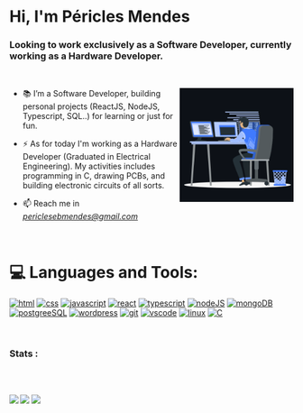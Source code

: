 <h1 align="">Hi, I'm Péricles Mendes</h1>
<h3 align="">Looking to work exclusively as a Software Developer, currently working as a Hardware Developer.</h3>
<br>
<p><img align="right" src="https://github.com/periebm/periebm/blob/main/animation_500_kxa883sd.gif" alt="peri-code" width=40% height=40% /></p>

- 📚 I’m a Software Developer, building personal projects (ReactJS, NodeJS, Typescript, SQL..) for learning or just for fun.

- ⚡ As for today I'm working as a Hardware Developer (Graduated in Electrical Engineering). My activities includes programming in C, drawing PCBs,  and building electronic circuits of all sorts.

- 📫 Reach me in *periclesebmendes@gmail.com*

<br>

# 💻 Languages and Tools:
<a href="#"><img src="https://img.icons8.com/color/48/000000/html-5--v1.png" alt="html"/></a> <a href="#"><img src="https://img.icons8.com/color/48/000000/css3.png" alt="css"/></a> <a href="#"><img src="https://img.icons8.com/color/48/000000/javascript--v1.png" alt="javascript"/></a> <a href="#"><img src="https://img.icons8.com/office/48/000000/react.png" alt="react"/></a> <a href="#"><img width="48" height="48" src="https://img.icons8.com/color/48/typescript.png" alt="typescript"/></a> <a href="#"><img src="https://img.icons8.com/fluency/48/node-js.png" alt="nodeJS"/></a> <a href="#"><img height="43" src="https://img.icons8.com/external-tal-revivo-color-tal-revivo/48/external-mongodb-a-cross-platform-document-oriented-database-program-logo-color-tal-revivo.png" alt="mongoDB"/></a> <a href="#"><img src="https://img.icons8.com/color/48/postgreesql.png" alt="postgreeSQL"/></a> <!--<a href="#"><img width="48" height="48" src="https://img.icons8.com/color/48/docker.png" alt="docker"/></a> <a href="#"><img width="48" height="48" src="https://img.icons8.com/color/48/amazon-web-services.png" alt="amazon-web-services"/></a>--> <a href="#"><img src="https://img.icons8.com/fluency/48/000000/wordpress.png" alt="wordpress"/></a> <a href="#"><img src="https://img.icons8.com/color/48/000000/git.png" alt="git"/></a> <a href="#"><img src="https://img.icons8.com/color/48/000000/visual-studio-code-2019.png" alt="vscode"/></a> <a href="#"><img src="https://img.icons8.com/color/48/000000/linux.png" alt="linux"/></a> <a href="#"><img src="https://img.icons8.com/color/48/000000/c-programming.png" alt="C"/></a>



<br>

<h3>Stats :</h3>

<div>
<img src="https://github-readme-stats.vercel.app/api?username=periebm&show_icons=true&locale=en&bg_color=0d1117&text_color=ffffff&icon_color=2E7AE3&repo=convoychat&hide=stars" alt="" height="150em"/>
<b>
<img src="https://github-readme-stats.vercel.app/api/top-langs?username=periebm&show_icons=true&locale=en&bg_color=0d1117&text_color=ffffff&layout=compact" alt="" bg_color=#808080 height="150em"/>
</div>
  
 ##
<div> 
   <a href="https://www.linkedin.com/in/pericles-mendes/" target="_blank"><img src="https://img.shields.io/badge/-LinkedIn-%230077B5?style=for-the-badge&logo=linkedin&logoColor=white" target="_blank"></a> 
  <a href="https://instagram.com/periebm" target="_blank"><img src="https://img.shields.io/badge/-Instagram-%23E4405F?style=for-the-badge&logo=instagram&logoColor=white" target="_blank"></a>
  <a href = "mailto:periclesebmendes@gmail.com"><img src="https://img.shields.io/badge/-Gmail-%23333?style=for-the-badge&logo=gmail&logoColor=white" target="_blank"></a>
</div>
